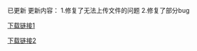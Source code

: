 已更新
更新内容：
1.修复了无法上传文件的问题
2.修复了部分bug

[下载链接1](http://lovely.twotime.top/down.php/29679a9efd680af6df08c618074e02fe.apk)

[下载链接2](https://www.123684.com/s/c8T9jv-hexb)